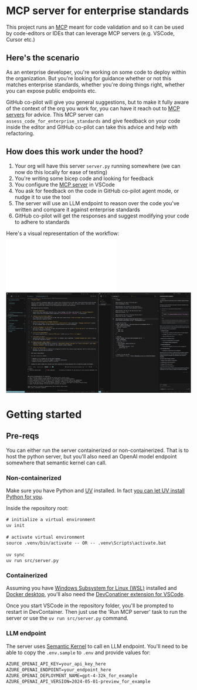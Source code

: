 # MCP server for enterprise standards

This project runs an [MCP](https://modelcontextprotocol.io/introduction) meant for code validation and so it can be used by code-editors or IDEs that can leverage MCP servers (e.g. VSCode, Cursor etc.)

## Here's the scenario

As an enterprise developer, you're working on some code to deploy within the organization. But you're looking for guidance whether or not this matches enterprise standards, whether you're doing things right, whether you can expose public endpoints etc. 




GitHub co-pilot will give you general suggestions, but to make it fully aware of the context of the org you work for, you can have it reach out to [MCP servers](https://code.visualstudio.com/docs/copilot/chat/mcp-servers) for advice. This MCP server can `assess_code_for_enterprise_standards` and give feedback on your code inside the editor and GitHub co-pilot can take this advice and help with refactoring.

## How does this work under the hood?

1. Your org will have this server `server.py` running somewhere (we can now do this locally for ease of testing)
2. You're writing some bicep code and looking for feedback
3. You configure the [MCP server](https://code.visualstudio.com/docs/copilot/chat/mcp-servers) in VSCode
4. You ask for feedback on the code in GitHub co-pilot agent mode, or nudge it to use the tool
5. The server will use an LLM endpoint to reason over the code you've written and compare it against enterprise standards
6. GitHub co-pilot will get the responses and suggest modifying your code to adhere to standards


Here's a visual representation of the workflow:
![MCP Server Workflow](assets/mcp-workflow.mmd)
![Screenshot](assets/mcp_tool.jpg)


# Getting started

## Pre-reqs
You can either run the server containerized or non-containerized. That is to host the python server, but you'll also need an OpenAI model endpoint somewhere that semantic kernel can call.

### Non-containerized

Make sure you have Python and [UV](https://docs.astral.sh/uv/#__tabbed_1_2) installed. In fact [you can let UV install Python for you](https://docs.astral.sh/uv/guides/install-python/).

Inside the repository root:
```
# initialize a virtual environment
uv init

# activate virtual environment
source .venv/bin/activate -- OR -- .venv\Scripts\activate.bat

uv sync
uv run src/server.py
```

### Containerized

Assuming you have [Windows Subsystem for Linux (WSL)](https://learn.microsoft.com/en-us/windows/wsl/install) installed and [Docker desktop](https://docs.docker.com/desktop/), you'll also need the [DevConatiner extension for VSCode](https://code.visualstudio.com/docs/devcontainers/containers#_installation).

Once you start VSCode in the repository folder, you'll be prompted to restart in DevContainer. Then just use the 'Run MCP server' task to run the server or use the `uv run src/server.py` command.

### LLM endpoint

The server uses [Semantic Kernel](https://learn.microsoft.com/en-us/semantic-kernel/overview/) to call en LLM endpoint. You'll need to be able to copy the `.env.sample` to `.env` and provide values for:

```
AZURE_OPENAI_API_KEY=your_api_key_here
AZURE_OPENAI_ENDPOINT=your_endpoint_here
AZURE_OPENAI_DEPLOYMENT_NAME=gpt-4-32k_for_example
AZURE_OPENAI_API_VERSION=2024-05-01-preview_for_example
```